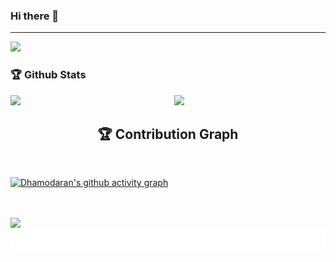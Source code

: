 ### Hi there 👋
---
![](https://komarev.com/ghpvc/?username=dhamodaran-pandiyan&color=green)

### 🏆 Github Stats

<img  src="https://github-readme-stats.vercel.app/api?username=dhamodaran-pandiyan&show_icons=true&theme=buefy" width="48%" align="right" >
<img  src="https://github-readme-streak-stats.herokuapp.com/?user=dhamodaran-pandiyan&theme=buefy" width="48%" >

<h2 align="center"><strong>🏆 Contribution Graph</strong></h2>
<br />

[![Dhamodaran's github activity graph](https://github-readme-activity-graph.vercel.app/graph?username=dhamodaran-pandiyan&bg_color=200024&color=ffffff&line=f53d91&point=ffd700&area=true&hide_border=true)](https://github.com/dhamodaran-pandiyan/github-readme-activity-graph)

<br />


<br/>
<img  src="https://github-readme-stats.vercel.app/api/top-langs/?username=dhamodaran-pandiyan&theme=buefy&layout=compact" width="48%" >
<br/>

<img src="sea.svg" alt="SVG" width="100%" height="100%">